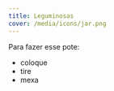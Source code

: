 ```yaml
---
title: Leguminosas
cover: /media/icons/jar.png
---
```

Para fazer esse pote:

- coloque
- tire
- mexa
